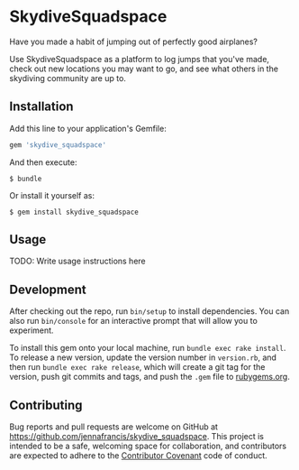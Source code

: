 # SkydiveSquadspace

Have you made a habit of jumping out of perfectly good airplanes?

Use SkydiveSquadspace as a platform to log jumps that you've made, check out new locations you may want to go, and see what others in the skydiving community are up to. 

## Installation

Add this line to your application's Gemfile:

```ruby
gem 'skydive_squadspace'
```

And then execute:

    $ bundle

Or install it yourself as:

    $ gem install skydive_squadspace

## Usage

TODO: Write usage instructions here

## Development

After checking out the repo, run `bin/setup` to install dependencies. You can also run `bin/console` for an interactive prompt that will allow you to experiment.

To install this gem onto your local machine, run `bundle exec rake install`. To release a new version, update the version number in `version.rb`, and then run `bundle exec rake release`, which will create a git tag for the version, push git commits and tags, and push the `.gem` file to [rubygems.org](https://rubygems.org).

## Contributing

Bug reports and pull requests are welcome on GitHub at https://github.com/jennafrancis/skydive_squadspace. This project is intended to be a safe, welcoming space for collaboration, and contributors are expected to adhere to the [Contributor Covenant](http://contributor-covenant.org) code of conduct.
